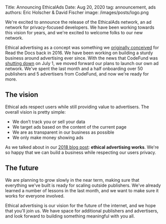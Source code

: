 Title: Announcing EthicalAds
Date: Aug 20, 2020
tag: announcement, ads
authors: Eric Holscher & David Fischer
image: /images/posts/logo.png


We're excited to announce the release of the EthicalAds network,
an ad network for privacy-focused developers.
We have been working towards this vision for years,
and we're excited to welcome folks to our new network.

Ethical advertising as a concept was something we [originally conceived](https://www.ericholscher.com/blog/2016/aug/31/funding-oss-marketing-money/#funding-read-the-docs) for Read the Docs back in 2016.
We have been working on building a sturdy business around advertising ever since.
With the news that CodeFund was [shutting down](https://twitter.com/codefundio/status/1278119643937296384) on July 1,
we moved forward our plans to launch our own ad network.
We've spent the last month and a half onboarding over 50 publishers and 5 advertisers from CodeFund,
and now we're ready for more.

## The vision

Ethical ads respect users while still providing value to advertisers.
The overall vision is pretty simple:

* We don’t track you or sell your data
* We target ads based on the content of the current page
* We are as transparent in our business as possible
* We only make money showing ads

As we talked about in our [2018 blog post](https://blog.readthedocs.com/ethical-advertising-works/): **ethical advertising works**.
We're so happy that we can build a business while respecting our users privacy.

## The future

We are planning to grow slowly in the near term,
making sure that everything we've built is ready for scaling outside publishers.
We've already learned a number of lessons in the last month,
and we want to make sure it works for everyone involved.

Ethical advertising is our vision for the future of the internet,
and we hope that you'll join us.
We have space for additional publishers and advertisers,
and look forward to building something meaningful with you all.

